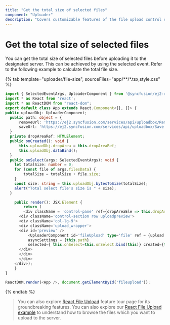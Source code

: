 ```yaml
---
title: "Get the total size of selected files"
component: "Uploader"
description: "Covers customizable features of the file upload control such as a preview image, invisible upload, progress bar, sort the file list and more."
---
```


# Get the total size of selected files

You can get the total size of selected files before uploading it to the designated server. This can be achieved by using the selected event. Refer to the following example to calculate the total file size.

{% tab template="uploader/file-size", sourceFiles="app/**/*.tsx,style.css" %}

```typescript
import { SelectedEventArgs, UploaderComponent } from '@syncfusion/ej2-react-inputs';
import * as React from 'react';
import * as ReactDOM from "react-dom";
export default class App extends React.Component<{}, {}> {
public uploadObj: UploaderComponent;
  public path: object = {
      removeUrl: 'https://ej2.syncfusion.com/services/api/uploadbox/Remove',
      saveUrl: 'https://ej2.syncfusion.com/services/api/uploadbox/Save'
  }
  private dropAreaRef: HTMLElement;
  public onCreated(): void {
      this.uploadObj.dropArea = this.dropAreaRef;
      this.uploadObj.dataBind();
  }
  public onSelect(args: SelectedEventArgs): void {
    let totalSize: number = 0;
    for (const file of args.filesData) {
        totalSize = totalSize + file.size;
    }
    const size: string = this.uploadObj.bytesToSize(totalSize);
    alert("Total select file's size is " + size);
  }

    public render(): JSX.Element {
        return (
        <div className = 'control-pane' ref={dropAreaEle => this.dropAreaRef = dropAreaEle!}>
      <div className='control-section row uploadpreview'>
      <div className='col-lg-9'>
      <div className='upload_wrapper'>
      <div id='preview' />
          <UploaderComponent id='fileUpload' type='file' ref = {upload => {this.uploadObj = upload !}}
          asyncSettings = {this.path}
          selected={ this.onSelect=this.onSelect.bind(this)} created={this.onCreated = this.onCreated.bind(this)} />
      </div>
      </div>
      </div>
    </div>);
    }
}

ReactDOM.render(<App />, document.getElementById('fileupload'));
```

{% endtab %}

>You can also explore [React File Upload](https://www.syncfusion.com/react-ui-components/react-file-upload) feature tour page for its groundbreaking features. You can also explore our [React File Upload example](https://ej2.syncfusion.com/react/demos/#/material/uploader/default) to understand how to browse the files which you want to upload to the server.
